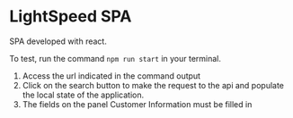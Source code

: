 # LightSpeed SPA

SPA developed with react.

To test, run the command `npm run start` in your terminal.

1. Access the url indicated in the command output
2. Click on the search button to make the request to the api and populate the local state of the application.
3. The fields on the panel Customer Information must be filled in
